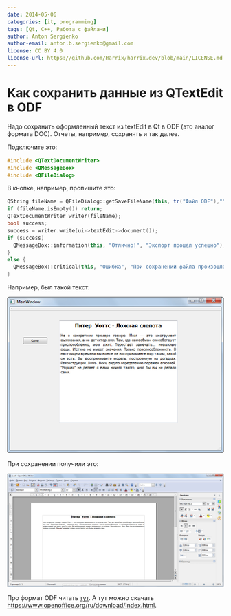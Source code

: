 ```yaml
---
date: 2014-05-06
categories: [it, programming]
tags: [Qt, C++, Работа с файлами]
author: Anton Sergienko
author-email: anton.b.sergienko@gmail.com
license: CC BY 4.0
license-url: https://github.com/Harrix/harrix.dev/blob/main/LICENSE.md
---
```


# Как сохранить данные из QTextEdit в ODF

Надо сохранить оформленный текст из textEdit в Qt в ODF (это аналог формата DOC). Отчеты, например, сохранять и так далее.

Подключите это:

```cpp
#include <QTextDocumentWriter>
#include <QMessageBox>
#include <QFileDialog>
```

В кнопке, например, пропишите это:

```cpp
QString fileName = QFileDialog::getSaveFileName(this, tr("Файл ODF"),"",tr("Файлы ODF (*.odf)"));
if (fileName.isEmpty()) return;
QTextDocumentWriter writer(fileName);
bool success;
success = writer.write(ui->textEdit->document());
if (success)
  QMessageBox::information(this, "Отлично!", "Экспорт прошел успешно");
}
else {
  QMessageBox::critical(this, "Ошибка", "При сохранении файла произошла ошибка");
}
```

Например, был такой текст:

![Текст в QTextEdit](img/textedit.png)

При сохранении получили это:

![Открытый ODF документ](img/result.png)

Про формат ODF читать [тут](https://ru.wikipedia.org/wiki/OpenDocument). А тут можно скачать <https://www.openoffice.org/ru/download/index.html>.
